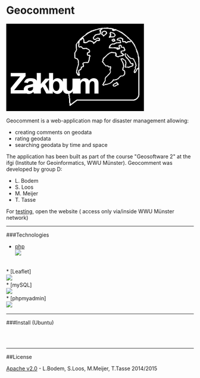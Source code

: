 
Geocomment
=========
<img src="img/ZakbumLogoFinal.png">

Geocomment is a web-application map for disaster management allowing:
* creating comments on geodata
* rating geodata
* searching geodata by time and space


The application has been built as part of the course "Geosoftware 2" at the ifgi (Institute for Geoinformatics, WWU Münster).
Geocomment was developed by group D:

* L. Bodem
* S. Loos
* M. Meijer
* T. Tasse

For [testing](http://giv-geosoft2d.de/final), open the website ( access only via/inside WWU Münster network)

<hr>



###Technologies

* [php]
<br><img src="https://www.marcusjaschen.de/wp-content/uploads/2014/06/800px-PHP-n_logo.svg_.png" width="140px">
<br>
* [Leaflet] 
<br><img src="http://leafletjs.com/docs/images/logo.png" width=140px >
<br>
* [mySQL]
<br><img src="http://upload.wikimedia.org/wikipedia/de/thumb/1/1f/Logo_MySQL.svg/250px-Logo_MySQL.svg.png" width=140px>
<br>
* [phpmyadmin]
<br><img src="http://www.golem.de/1209/sp_94760-43822-i.png" width=140px>
<br>
<hr>

###Install  (Ubuntu)

```



```

<hr>

##License

[Apache v2.0](http://www.apache.org/licenses/LICENSE-2.0) - L.Bodem,  S.Loos,  M.Meijer,  T.Tasse  2014/2015


[Leaflet]:http://leafletjs.com/
[php]:http://php.net/
[mySQL]:http://www.mysql.de/
[phpmyadmin]:http://www.phpmyadmin.net/

